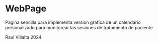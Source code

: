 # WebPage

Pagina sencilla para implementa version grafica de un calendario personalizado para monitorear las sesiones de tratamiento de paciente

Raul Villalta 2024
